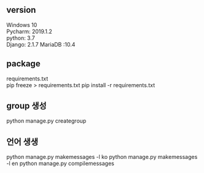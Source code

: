 ## version
Windows 10  
Pycharm: 2019.1.2    
python: 3.7  
Django: 2.1.7
MariaDB :10.4

## package
requirements.txt  
pip freeze > requirements.txt
pip install -r requirements.txt

## group 생성 
python manage.py creategroup

## 언어 생생
 python manage.py makemessages -l ko
 python manage.py makemessages -l en
 python manage.py compilemessages


